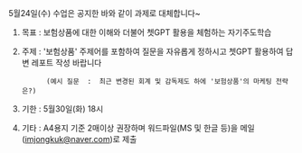 5월24일(수) 수업은 공지한 바와 같이 과제로 대체합니다~

1. 목표 : 보험상품에 대한 이해와 더불어 쳇GPT 활용을 체험하는 자기주도학습 

2. 주제 : '보험상품' 주제어를 포함하여 질문을 자유롭게 정하시고 쳇GPT 활용하여 답변 레포트 작성 바랍니다

             (예시 질문  :  최근 변경된 회계 및 감독제도 하에 '보험상품'의 마케팅 전략은?)  

3. 기한 : 5월30일(화) 18시

4. 기타 : A4용지 기준 2매이상 권장하며 워드파일(MS 및 한글 등)을 메일(imjongkuk@naver.com)로 제출